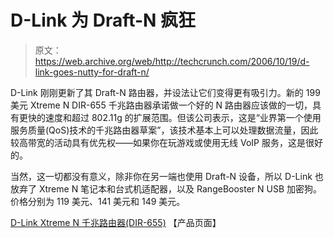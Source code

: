 # D-Link 为 Draft-N  疯狂

> 原文：<https://web.archive.org/web/http://techcrunch.com/2006/10/19/d-link-goes-nutty-for-draft-n/>

D-Link 刚刚更新了其 Draft-N 路由器，并设法让它们变得更有吸引力。新的 199 美元 Xtreme N DIR-655 千兆路由器承诺做一个好的 N 路由器应该做的一切，具有更快的速度和超过 802.11g 的扩展范围。但该公司表示，这是“业界第一个使用服务质量(QoS)技术的千兆路由器草案”，该技术基本上可以处理数据流量，因此较高带宽的活动具有优先权——如果你在玩游戏或使用无线 VoIP 服务，这是很好的。

当然，这一切都没有意义，除非你在另一端也使用 Draft-N 设备，所以 D-Link 也放弃了 Xtreme N 笔记本和台式机适配器，以及 RangeBooster N USB 加密狗。价格分别为 119 美元、141 美元和 149 美元。

[D-Link Xtreme N 千兆路由器(DIR-655)](https://web.archive.org/web/20150513055950/http://www.dlink.com/products/?sec=0&pid=530) 【产品页面】